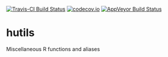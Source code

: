 [![Travis-CI Build Status](https://travis-ci.org/HughParsonage/hutils.svg?branch=master)](https://travis-ci.org/HughParsonage/hutils)
[![codecov.io](https://codecov.io/github/HughParsonage/hutils/coverage.svg?branch=master)](https://codecov.io/github/HughParsonage/hutils?branch=master)
[![AppVeyor Build Status](https://ci.appveyor.com/HughParsonage/hutils)](https://ci.appveyor.com/api/projects/status/github//HughParsonage/hutils/?branch=master&svg=true)


# hutils
Miscellaneous R functions and aliases

